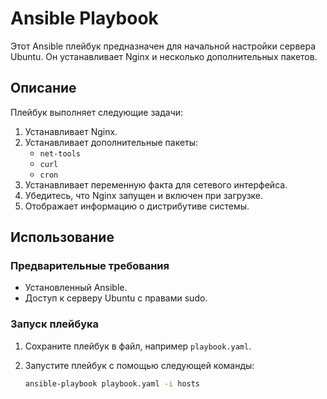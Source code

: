 # Ansible Playbook

Этот Ansible плейбук предназначен для начальной настройки сервера Ubuntu. Он устанавливает Nginx и несколько дополнительных пакетов.

## Описание

Плейбук выполняет следующие задачи:

1. Устанавливает Nginx.
2. Устанавливает дополнительные пакеты:
   - `net-tools`
   - `curl`
   - `cron`
3. Устанавливает переменную факта для сетевого интерфейса.
4. Убедитесь, что Nginx запущен и включен при загрузке.
5. Отображает информацию о дистрибутиве системы.

## Использование

### Предварительные требования

- Установленный Ansible.
- Доступ к серверу Ubuntu с правами sudo.

### Запуск плейбука

1. Сохраните плейбук в файл, например `playbook.yaml`.
2. Запустите плейбук с помощью следующей команды:

   ```bash
   ansible-playbook playbook.yaml -i hosts
